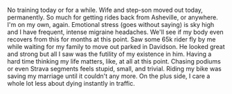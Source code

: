No training today or for a while. Wife and step-son moved out today, permanently. So much for getting rides back from Asheville, or anywhere. I'm on my own, again. Emotional stress (goes without saying) is sky high and I have frequent, intense migraine headaches. We'll see if my body even recovers from this for months at this point. Saw some 65k rider fly by me while waiting for my family to move out parked in Davidson. He looked great and strong but all I saw was the futility of my existence in him. Having a hard time thinking my life matters, like, at all at this point. Chasing podiums or even Strava segments feels stupid, small, and trivial. Riding my bike was saving my marriage until it couldn't any more. On the plus side, I care a whole lot less about dying instantly in traffic.